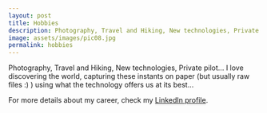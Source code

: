 ```yaml
---
layout: post
title: Hobbies
description: Photography, Travel and Hiking, New technologies, Private pilot...
image: assets/images/pic08.jpg
permalink: hobbies
---
```


Photography, Travel and Hiking, New technologies, Private pilot...
I love discovering the world, capturing these instants on paper (but usually raw files :) ) using what the technology offers us at its best...

For more details about my career, check my <A href="https://www.linkedin.com/in/christophebenoist/">LinkedIn profile</A>.
